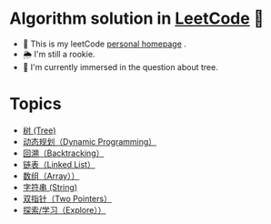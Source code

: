 # Algorithm solution in [LeetCode](https://leetcode-cn.com/) 🧐

- 🌟 This is my leetCode [personal homepage](https://leetcode-cn.com/u/simonwong/) .
- 🌦 I'm still a rookie.
- 🤯 I'm currently immersed in the question about tree.


# Topics

- [树 (Tree)](./tree.md)
- [动态规划（Dynamic Programming）](./dynamic-programming.md)
- [回溯（Backtracking）](./backtracking.md)
- [链表（Linked List）](./linked-list.md)
- [数组（Array））](./array.md)
- [字符串 (String)](./string.md)
- [双指针（Two Pointers）](./two-pointers.md)
- [探索/学习（Explore））](./explore.md)
